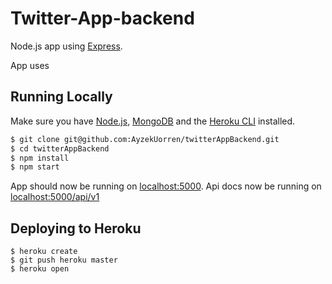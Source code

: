 # Twitter-App-backend

Node.js app using [Express](http://expressjs.com/).

App uses

## Running Locally

Make sure you have [Node.js](http://nodejs.org/), [MongoDB](https://www.mongodb.com/download-center/community) and the [Heroku CLI](https://cli.heroku.com/) installed.

```sh
$ git clone git@github.com:AyzekUorren/twitterAppBackend.git
$ cd twitterAppBackend
$ npm install
$ npm start
```

App should now be running on [localhost:5000](http://localhost:5000/).
Api docs now be running on [localhost:5000/api/v1](http://localhost:5000/api/v1)

## Deploying to Heroku

```
$ heroku create
$ git push heroku master
$ heroku open
```

